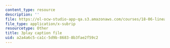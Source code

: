 ```yaml
---
content_type: resource
description: ''
file: https://ol-ocw-studio-app-qa.s3.amazonaws.com/courses/18-06-linear-algebra-spring-2010/a2a4a6c5ca1c5d9b86838b3fae2f59c2_lGGDIGizcQ0.vtt
file_type: application/x-subrip
resourcetype: Other
title: 3play caption file
uid: a2a4a6c5-ca1c-5d9b-8683-8b3fae2f59c2
---
```

